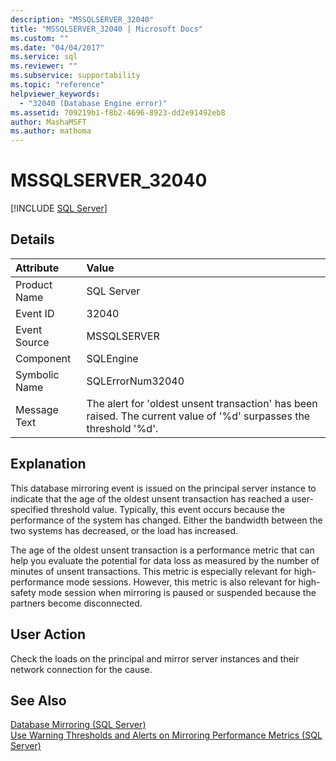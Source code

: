 ```yaml
---
description: "MSSQLSERVER_32040"
title: "MSSQLSERVER_32040 | Microsoft Docs"
ms.custom: ""
ms.date: "04/04/2017"
ms.service: sql
ms.reviewer: ""
ms.subservice: supportability
ms.topic: "reference"
helpviewer_keywords: 
  - "32040 (Database Engine error)"
ms.assetid: 709219b1-f8b2-4696-8923-dd2e91492eb8
author: MashaMSFT
ms.author: mathoma
---
```

# MSSQLSERVER_32040
 [!INCLUDE [SQL Server](../../includes/applies-to-version/sqlserver.md)]
  
## Details  
  
| Attribute | Value |  
| :-------- | :---- |  
|Product Name|SQL Server|  
|Event ID|32040|  
|Event Source|MSSQLSERVER|  
|Component|SQLEngine|  
|Symbolic Name|SQLErrorNum32040|  
|Message Text|The alert for 'oldest unsent transaction' has been raised. The current value of '%d' surpasses the threshold '%d'.|  
  
## Explanation  
This database mirroring event is issued on the principal server instance to indicate that the age of the oldest unsent transaction has reached a user-specified threshold value. Typically, this event occurs because the performance of the system has changed. Either the bandwidth between the two systems has decreased, or the load has increased.  
  
The age of the oldest unsent transaction is a performance metric that can help you evaluate the potential for data loss as measured by the number of minutes of unsent transactions. This metric is especially relevant for high-performance mode sessions. However, this metric is also relevant for high-safety mode session when mirroring is paused or suspended because the partners become disconnected.  
  
## User Action  
Check the loads on the principal and mirror server instances and their network connection for the cause.  
  
## See Also  
[Database Mirroring &#40;SQL Server&#41;](~/database-engine/database-mirroring/database-mirroring-sql-server.md)  
[Use Warning Thresholds and Alerts on Mirroring Performance Metrics &#40;SQL Server&#41;](~/database-engine/database-mirroring/use-warning-thresholds-and-alerts-on-mirroring-performance-metrics-sql-server.md)  
  
